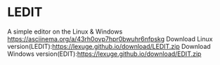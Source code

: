 # LEDIT
A simple editor on the Linux &amp; Windows
https://asciinema.org/a/43rh0ovp7hpr0bwuhr6nfpskg
Download Linux version(LEDIT):https://lexuge.github.io/download/LEDIT.zip
Download Windows version(EDIT):https://lexuge.github.io/download/EDIT.zip
